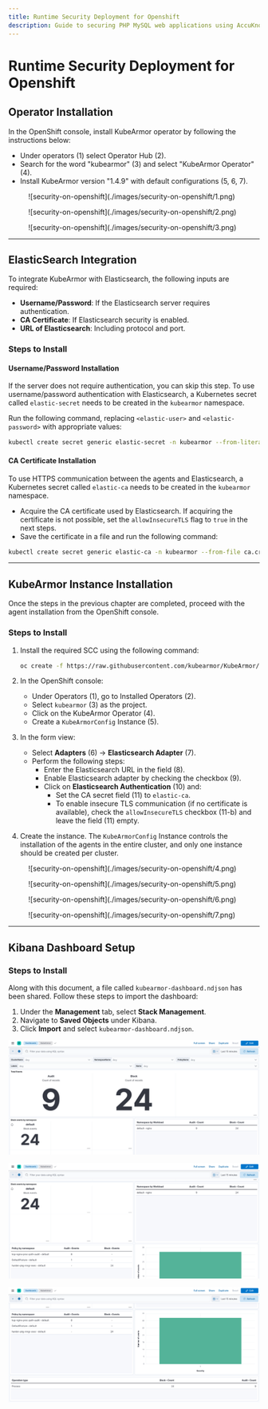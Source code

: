 ```yaml
---
title: Runtime Security Deployment for Openshift
description: Guide to securing PHP MySQL web applications using AccuKnox CWPP security capabilities to prevent vulnerabilities and attacks.
---
```


# Runtime Security Deployment for Openshift

## Operator Installation

In the OpenShift console, install KubeArmor operator by following the instructions below:

- Under operators (1) select Operator Hub (2).
- Search for the word "kubearmor" (3) and select "KubeArmor Operator" (4).
- Install KubeArmor version "1.4.9" with default configurations (5, 6, 7).

<figure markdown="span">
  ![security-on-openshift](./images/security-on-openshift/1.png)
  <figcaption></figcaption>
</figure>

<figure markdown="span">
  ![security-on-openshift](./images/security-on-openshift/2.png)
  <figcaption></figcaption>
</figure>

<figure markdown="span">
  ![security-on-openshift](./images/security-on-openshift/3.png)
  <figcaption></figcaption>
</figure>

---

## ElasticSearch Integration

To integrate KubeArmor with Elasticsearch, the following inputs are required:

- **Username/Password**: If the Elasticsearch server requires authentication.
- **CA Certificate**: If Elasticsearch security is enabled.
- **URL of Elasticsearch**: Including protocol and port.

### Steps to Install

#### Username/Password Installation

If the server does not require authentication, you can skip this step.
To use username/password authentication with Elasticsearch, a Kubernetes secret called `elastic-secret` needs to be created in the `kubearmor` namespace.

Run the following command, replacing `<elastic-user>` and `<elastic-password>` with appropriate values:

```bash
kubectl create secret generic elastic-secret -n kubearmor --from-literal username=<elastic-user> --from-literal password=<elastic-password>
```

#### CA Certificate Installation

To use HTTPS communication between the agents and Elasticsearch, a Kubernetes secret called `elastic-ca` needs to be created in the `kubearmor` namespace.

- Acquire the CA certificate used by Elasticsearch. If acquiring the certificate is not possible, set the `allowInsecureTLS` flag to `true` in the next steps.
- Save the certificate in a file and run the following command:

```bash
kubectl create secret generic elastic-ca -n kubearmor --from-file ca.crt=<cacert file name>
```

---

## KubeArmor Instance Installation

Once the steps in the previous chapter are completed, proceed with the agent installation from the OpenShift console.

### Steps to Install

1. Install the required SCC using the following command:

   ```bash
   oc create -f https://raw.githubusercontent.com/kubearmor/KubeArmor/main/pkg/KubeArmorOperator/config/rbac/kubearmor-scc.yaml
   ```

2. In the OpenShift console:
   - Under Operators (1), go to Installed Operators (2).
   - Select `kubearmor` (3) as the project.
   - Click on the KubeArmor Operator (4).
   - Create a `KubeArmorConfig` Instance (5).

3. In the form view:
   - Select **Adapters** (6) -> **Elasticsearch Adapter** (7).
   - Perform the following steps:
     - Enter the Elasticsearch URL in the field (8).
     - Enable Elasticsearch adapter by checking the checkbox (9).
     - Click on **Elasticsearch Authentication** (10) and:
       - Set the CA secret field (11) to `elastic-ca`.
       - To enable insecure TLS communication (if no certificate is available), check the `allowInsecureTLS` checkbox (11-b) and leave the field (11) empty.

4. Create the instance. The `KubeArmorConfig` Instance controls the installation of the agents in the entire cluster, and only one instance should be created per cluster.

<figure markdown="span">
  ![security-on-openshift](./images/security-on-openshift/4.png)
  <figcaption></figcaption>
</figure>
<figure markdown="span">
  ![security-on-openshift](./images/security-on-openshift/5.png)
  <figcaption></figcaption>
</figure>

<figure markdown="span">
  ![security-on-openshift](./images/security-on-openshift/6.png)
  <figcaption></figcaption>
</figure>

<figure markdown="span">
  ![security-on-openshift](./images/security-on-openshift/7.png)
  <figcaption></figcaption>
</figure>

---

## Kibana Dashboard Setup

### Steps to Install

Along with this document, a file called `kubearmor-dashboard.ndjson` has been shared. Follow these steps to import the dashboard:

1. Under the **Management** tab, select **Stack Management**.
2. Navigate to **Saved Objects** under Kibana.
3. Click **Import** and select `kubearmor-dashboard.ndjson`.

![security-on-openshift](./images/security-on-openshift/kibana1.png)

![security-on-openshift](./images/security-on-openshift/kibana2.png)

![security-on-openshift](./images/security-on-openshift/kibana3.png)

